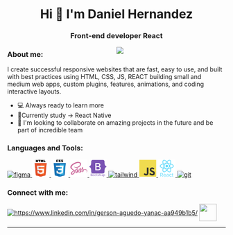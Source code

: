 <h1 align="center">Hi 👋 I'm Daniel Hernandez</h1>
<h3 align="center">Front-end developer React</h3>

<img align="right" width="50%" src="https://i.postimg.cc/mkjqTrnB/developer-male-BLUE.png">
<h3 align="left">About me:</h3>
<p>I create successful responsive websites that are fast, easy to use, and built with best practices using HTML, CSS, JS, REACT building small and medium web apps, custom plugins, features, animations, and coding interactive layouts.

</p>
<ul>
  <li>💻 Always ready to learn more</li>
  <li>🌱Currently study -> React Native </li>
  <li>🙌 I'm looking to collaborate on amazing projects in the future and be part of incredible team </li>
</ul>

<h3 align="left">Languages and Tools:</h3>

<p align="left"><a href="https://www.figma.com/" target="_blank" rel="noreferrer"> <img src="https://www.vectorlogo.zone/logos/figma/figma-icon.svg" alt="figma" width="40" height="40"/> </a><a href="https://www.w3.org/html/" target="_blank" rel="noreferrer"> <img src="https://raw.githubusercontent.com/devicons/devicon/master/icons/html5/html5-original-wordmark.svg" alt="html5" width="40" height="40"/> </a> <a href="https://www.w3schools.com/css/" target="_blank" rel="noreferrer"> <img src="https://raw.githubusercontent.com/devicons/devicon/master/icons/css3/css3-original-wordmark.svg" alt="css3" width="40" height="40"/> </a> <a href="https://sass-lang.com" target="_blank" rel="noreferrer"> <img src="https://raw.githubusercontent.com/devicons/devicon/master/icons/sass/sass-original.svg" alt="sass" width="40" height="40"/> </a> <a href="https://getbootstrap.com" target="_blank" rel="noreferrer"> <img src="https://raw.githubusercontent.com/devicons/devicon/master/icons/bootstrap/bootstrap-plain-wordmark.svg" alt="bootstrap" width="40" height="40"/> </a>  <a href="https://tailwindcss.com/" target="_blank" rel="noreferrer"> <img src="https://www.vectorlogo.zone/logos/tailwindcss/tailwindcss-icon.svg" alt="tailwind" width="40" height="40"/> <a href="https://developer.mozilla.org/en-US/docs/Web/JavaScript" target="_blank" rel="noreferrer"> <img src="https://raw.githubusercontent.com/devicons/devicon/master/icons/javascript/javascript-original.svg" alt="javascript" width="40" height="40"/> </a>   </a> <a href="https://reactjs.org/" target="_blank" rel="noreferrer"> <img src="https://raw.githubusercontent.com/devicons/devicon/master/icons/react/react-original-wordmark.svg" alt="react" width="40" height="40"/> </a>  <a href="https://git-scm.com/" target="_blank" rel="noreferrer"> <img src="https://www.vectorlogo.zone/logos/git-scm/git-scm-icon.svg" alt="git" width="40" height="40"/> </a>  

<h3 align="left">Connect with me:</h3>
<p align="left">
<a href="https://www.linkedin.com/in/daniel-hern%C3%A1ndez-herrera-2633a3211/" target="_blank"><img align="center" src="https://raw.githubusercontent.com/rahuldkjain/github-profile-readme-generator/master/src/images/icons/Social/linked-in-alt.svg" alt="https://www.linkedin.com/in/gerson-aguedo-yanac-aa949b1b5/" height="30" width="40" /></a>
<a href="#" target="_blank"><img align="center" src="https://img.icons8.com/fluency/48/000000/domain.png"  height="40" width="40" /></a>
</p>
<hr>

